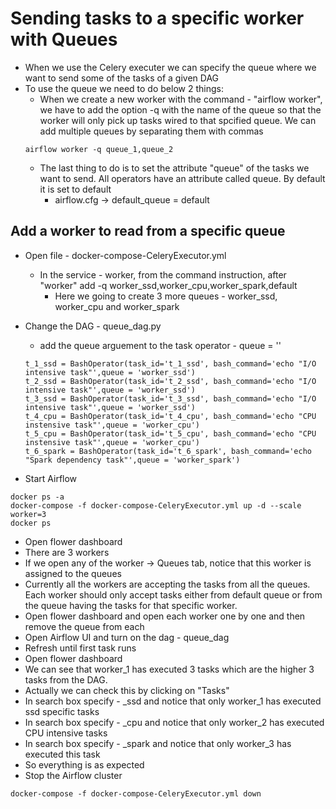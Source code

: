 # Sending tasks to a specific worker with Queues
- When we use the Celery executer we can specify the queue where we want to send some of the tasks of a given DAG
- To use the queue we need to do below 2 things:
  - When we create a new worker with the command - "airflow worker", we have to add the option -q with the name of the queue so that the worker will only pick up tasks wired to that spcified queue.  We can add multiple queues by separating them with commas
  ```
  airflow worker -q queue_1,queue_2
  ```
  - The last thing to do is to set the attribute "queue" of the tasks we want to send. All operators have an attribute called queue. By default it is set to default
    - airflow.cfg -> default_queue = default

## Add a worker to read from a specific queue
- Open file - docker-compose-CeleryExecutor.yml
  - In the service - worker, from the command instruction, after "worker" add -q worker_ssd,worker_cpu,worker_spark,default
    - Here we going to create 3 more queues - worker_ssd, worker_cpu and worker_spark

- Change the DAG - queue_dag.py
  - add the queue arguement to the task operator - queue = '<queue-name>'
  ```
  t_1_ssd = BashOperator(task_id='t_1_ssd', bash_command='echo "I/O intensive task"',queue = 'worker_ssd')
  t_2_ssd = BashOperator(task_id='t_2_ssd', bash_command='echo "I/O intensive task"',queue = 'worker_ssd')
  t_3_ssd = BashOperator(task_id='t_3_ssd', bash_command='echo "I/O intensive task"',queue = 'worker_ssd')
  t_4_cpu = BashOperator(task_id='t_4_cpu', bash_command='echo "CPU instensive task"',queue = 'worker_cpu')
  t_5_cpu = BashOperator(task_id='t_5_cpu', bash_command='echo "CPU instensive task"',queue = 'worker_cpu')
  t_6_spark = BashOperator(task_id='t_6_spark', bash_command='echo "Spark dependency task"',queue = 'worker_spark')
  ```

- Start Airflow
```
docker ps -a
docker-compose -f docker-compose-CeleryExecutor.yml up -d --scale worker=3
docker ps
```
- Open flower dashboard
- There are 3 workers
- If we open any of the worker -> Queues tab, notice that this worker is assigned to the queues
- Currently all the workers are accepting the tasks from all the queues. Each worker should only accept tasks either from default queue or from the queue having the tasks for that specific worker.
- Open flower dashboard and open each worker one by one and then remove the queue from each
- Open Airflow UI and turn on the dag - queue_dag
- Refresh until first task runs
- Open flower dashboard
- We can see that worker_1 has executed 3 tasks which are the higher 3 tasks from the DAG.
- Actually we can check this by clicking on "Tasks"
- In search box specify - _ssd and notice that only worker_1 has executed ssd specific tasks
- In search box specify - _cpu and notice that only worker_2 has executed CPU intensive tasks
- In search box specify - _spark and notice that only worker_3 has executed this task
- So everything is as expected
- Stop the Airflow cluster
```
docker-compose -f docker-compose-CeleryExecutor.yml down
```
